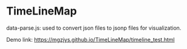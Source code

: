 # TimeLineMap

data-parse.js: used to convert json files to jsonp files for visualization.

Demo link: https://mgzjys.github.io/TimeLineMap/timeline_test.html

